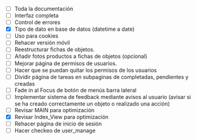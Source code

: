 * [ ] Toda la documentación
* [ ] Interfaz completa
* [ ] Control de errores
* [X] Tipo de dato en base de datos (datetime a date)
* [ ] Uso para cookies
* [ ] Rehacer versión móvil
* [ ] Reestructurar fichas de objetos.
* [ ] Añadir fotos productos a fichas de objetos (opcional)
* [ ] Mejorar página de permisos de usuarios.
* [ ] Hacer que se puedan quitar los permisos de los usuarios
* [ ] Dividir página de tareas en subpaginas de completadas, pendientes y creadas
* [ ] Fade in al Focus de botón de menús barra lateral
* [ ] Implementar sistema de feedback mediante avisos al usuario (avisar si se ha creado correctamente un objeto o realizado una acción)
* [ ] Revisar MAIN para optimización
* [X] Revisar Index_View para optimización
* [ ] Rehacer página de inicio de sesión
* [ ] Hacer checkeo de user_manage